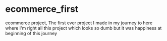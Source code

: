 # ecommerce_first
ecommerce project, The first ever project I made in my journey to here where I'm right all this project which looks so dumb but it was happiness at beginning of this journey 
